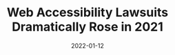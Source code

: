 ---
date: 2022-01-12
publisher: boiaorg
tags:
  - accessibility
  - conformance
  - legal
target_url: https://www.boia.org/blog/web-accessibility-lawsuits-dramatically-rose-in-2021.-heres-why
title: Web Accessibility Lawsuits Dramatically Rose in 2021
---